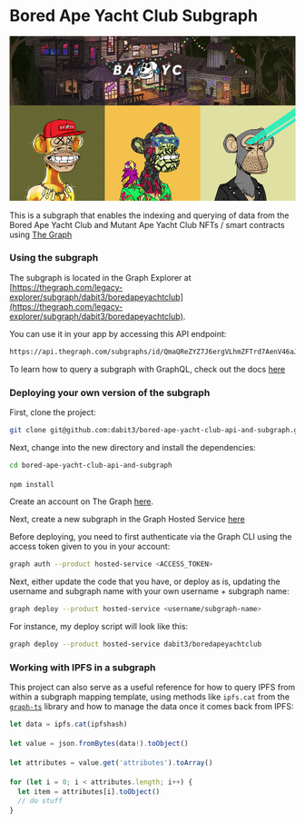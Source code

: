 # Bored Ape Yacht Club Subgraph

![Bored Ape Yach Club Subgraph](header.png)

This is a subgraph that enables the indexing and querying of data from the Bored Ape Yacht Club and Mutant Ape Yacht Club NFTs / smart contracts using [The Graph](https://thegraph.com/)

### Using the subgraph

The subgraph is located in the Graph Explorer at [https://thegraph.com/legacy-explorer/subgraph/dabit3/boredapeyachtclub](https://thegraph.com/legacy-explorer/subgraph/dabit3/boredapeyachtclub).

You can use it in your app by accessing this API endpoint:

```markdown
https://api.thegraph.com/subgraphs/id/QmaQReZYZ7J6ergVLhmZFTrd7AenV46aJ8c2Y6ohdJ3Dbp
```

To learn how to query a subgraph with GraphQL, check out the docs [here](https://thegraph.com/docs/developer/querying-from-your-app)

### Deploying your own version of the subgraph

First, clone the project:

```sh
git clone git@github.com:dabit3/bored-ape-yacht-club-api-and-subgraph.git
```

Next, change into the new directory and install the dependencies:

```sh
cd bored-ape-yacht-club-api-and-subgraph

npm install
```

Create an account on The Graph [here](https://thegraph.com/legacy-explorer/dashboard).

Next, create a new subgraph in the Graph Hosted Service [here](https://thegraph.com/legacy-explorer/subgraph/create?account=All%20Subgraphs)

Before deploying, you need to first authenticate via the Graph CLI using the access token given to you in your account:

```sh
graph auth --product hosted-service <ACCESS_TOKEN>
```

Next, either update the code that you have, or deploy as is, updating the username and subgraph name with your own username + subgraph name:

```sh
graph deploy --product hosted-service <username/subgraph-name>
```

For instance, my deploy script will look like this:

```sh
graph deploy --product hosted-service dabit3/boredapeyachtclub
```

### Working with IPFS in a subgraph

This project can also serve as a useful reference for how to query IPFS from within a subgraph mapping template, using methods like `ipfs.cat` from the [`graph-ts`](https://github.com/graphprotocol/graph-ts) library and how to manage the data once it comes back from IPFS:

```javascript
let data = ipfs.cat(ipfshash)

let value = json.fromBytes(data!).toObject()

let attributes = value.get('attributes').toArray()

for (let i = 0; i < attributes.length; i++) {
  let item = attributes[i].toObject()
  // do stuff
}
```
